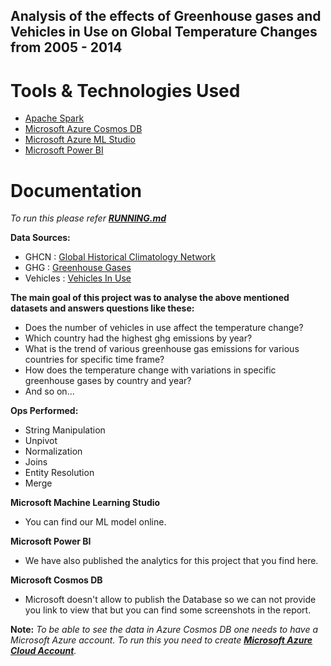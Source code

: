 ## Analysis of the effects of Greenhouse gases and Vehicles in Use on Global Temperature Changes from 2005 - 2014
# Tools & Technologies Used

* [Apache Spark](https://spark.apache.org/)
* [Microsoft Azure Cosmos DB](https://docs.microsoft.com/en-us/azure/cosmos-db/)
* [Microsoft Azure ML Studio](https://docs.microsoft.com/en-us/azure/machine-learning/studio/)
* [Microsoft Power BI](https://powerbi.microsoft.com/en-us/)

# Documentation

*To run this please refer [**RUNNING.md**](https://github.com/gauravprachchhak/greenteam/blob/master/RUNNING.md)*

**Data Sources:**
* GHCN : [Global Historical Climatology Network](https://www.ncdc.noaa.gov/data-access/land-based-station-data/land-based-datasets/global-historical-climatology-network-ghcn)
* GHG : [Greenhouse Gases](https://www.wri.org/resources/data-sets/cait-country-greenhouse-gas-emissions-data)
* Vehicles : [Vehicles In Use](http://www.oica.net/category/vehicles-in-use/)

**The main goal of this project was to analyse the above mentioned datasets and answers questions like these:**

* Does the number of vehicles in use affect the temperature change?
* Which country had the highest ghg emissions by year? 
* What is the trend of various greenhouse gas emissions for various countries for specific time frame?
* How does the temperature change with variations in specific greenhouse gases by country and year?
* And so on...

**Ops Performed:**
* String Manipulation
* Unpivot
* Normalization
* Joins
* Entity Resolution
* Merge

**Microsoft Machine Learning Studio**
* You can find our ML model online.

**Microsoft Power BI**
* We have also published the analytics for this project that you find here.

**Microsoft Cosmos DB**
* Microsoft doesn't allow to publish the Database so we can not provide you link to view that but you can find some screenshots in the report.

**Note:**
*To be able to see the data in Azure Cosmos DB one needs to have a Microsoft Azure account.*
*To run this you need to create [**Microsoft Azure Cloud Account**](https://azure.microsoft.com).*





